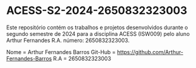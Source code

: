# ACESS-S2-2024-2650832323003
Este repositório contém os trabalhos e projetos desenvolvidos durante o segundo semestre de 2024 para a disciplina ACESS (ISW009) pelo aluno Arthur Fernandes R.A. número: 2650832323003.

Nome = Arthur Fernandes Barros 
Git-Hub = https://github.com/Arthur-Fernandes-Barros
R.A = 2650832323003
